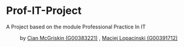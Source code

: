 # Prof-IT-Project
A Project based on the module Professional Practice In IT

<p align="center">
by <a href="https://github.com/CianMcGriskin">Cian McGriskin (G00383221)</a>
, <a href="https://github.com/Juice234">Maciej Lopacinski (G00391712)</a>
</p>
